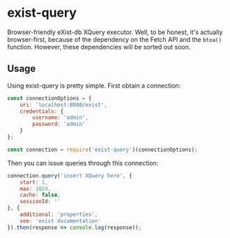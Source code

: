 # exist-query

Browser-friendly eXist-db XQuery executor. Well, to be honest, it's actually browser-first, because of the dependency on the Fetch API and the `btoa()` function. However, these dependencies will be sorted out soon.

## Usage

Using exist-query is pretty simple. First obtain a connection:

~~~~JavaScript
const connectionOptions = {
    uri: 'localhost:8080/exist',
    credentials: {
        username: 'admin',
        password: 'admin'
    }
};

const connection = require('exist-query')(connectionOptions);
~~~~

Then you can issue queries through this connection:

~~~~JavaScript
connection.query('insert XQuery here', {
    start: 1,
    max: 1024,
    cache: false,
    sessionId: ''
}, {
    additional: 'properties',
    see: 'exist documentation'
}).then(response => console.log(response));
~~~~
